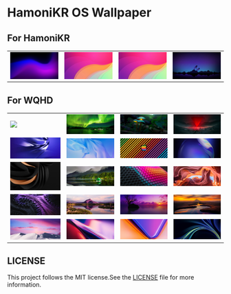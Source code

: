 # HamoniKR OS Wallpaper

## For HamoniKR
<table>
  <tr>
    <td><a href="usr/share/backgrounds/hamonikr/bg1.jpg"><img src="usr/share/backgrounds/hamonikr/bg1.jpg" width="200"></a></td>
    <td><a href="usr/share/backgrounds/hamonikr/bg11.jpg"><img src="usr/share/backgrounds/hamonikr/bg11.jpg" width="200"></a></td>    
    <td><a href="usr/share/backgrounds/hamonikr/bg8.jpg"><img src="usr/share/backgrounds/hamonikr/bg8.jpg" width="200"></a></td>    
    <td><a href="usr/share/backgrounds/hamonikr/bg7.jpg"><img src="usr/share/backgrounds/hamonikr/bg7.jpg" width="200"></a></td>    
  </tr>
</table>

## For WQHD
<table>
  <tr>
    <td><a href="usr/share/backgrounds/WQHD/WQHD_01.jpg"><img src="usr/share/backgrounds/WQHD/WQHD_01.jpg" width="200"></a></td>
    <td><a href="usr/share/backgrounds/WQHD/WQHD_02.jpg"><img src="usr/share/backgrounds/WQHD/WQHD_02.jpg" width="200"></a></td>    
    <td><a href="usr/share/backgrounds/WQHD/WQHD_03.jpg"><img src="usr/share/backgrounds/WQHD/WQHD_03.jpg" width="200"></a></td>    
    <td><a href="usr/share/backgrounds/WQHD/WQHD_04.jpg"><img src="usr/share/backgrounds/WQHD/WQHD_04.jpg" width="200"></a></td>    
  </tr>
  <tr>
    <td><a href="usr/share/backgrounds/WQHD/WQHD_05.jpg"><img src="usr/share/backgrounds/WQHD/WQHD_05.jpg" width="200"></a></td>
    <td><a href="usr/share/backgrounds/WQHD/WQHD_06.jpg"><img src="usr/share/backgrounds/WQHD/WQHD_06.jpg" width="200"></a></td>    
    <td><a href="usr/share/backgrounds/WQHD/WQHD_07.jpg"><img src="usr/share/backgrounds/WQHD/WQHD_07.jpg" width="200"></a></td>    
    <td><a href="usr/share/backgrounds/WQHD/WQHD_08.jpg"><img src="usr/share/backgrounds/WQHD/WQHD_08.jpg" width="200"></a></td>    
  </tr>
  <tr>
    <td><a href="usr/share/backgrounds/WQHD/WQHD_09.jpg"><img src="usr/share/backgrounds/WQHD/WQHD_09.jpg" width="200"></a></td>
    <td><a href="usr/share/backgrounds/WQHD/WQHD_10.jpg"><img src="usr/share/backgrounds/WQHD/WQHD_10.jpg" width="200"></a></td>    
    <td><a href="usr/share/backgrounds/WQHD/WQHD_11.jpg"><img src="usr/share/backgrounds/WQHD/WQHD_11.jpg" width="200"></a></td>    
    <td><a href="usr/share/backgrounds/WQHD/WQHD_12.jpg"><img src="usr/share/backgrounds/WQHD/WQHD_12.jpg" width="200"></a></td>    
  </tr>
  <tr>
    <td><a href="usr/share/backgrounds/WQHD/WQHD_13.jpg"><img src="usr/share/backgrounds/WQHD/WQHD_13.jpg" width="200"></a></td>
    <td><a href="usr/share/backgrounds/WQHD/WQHD_14.jpg"><img src="usr/share/backgrounds/WQHD/WQHD_14.jpg" width="200"></a></td>    
    <td><a href="usr/share/backgrounds/WQHD/WQHD_15.jpg"><img src="usr/share/backgrounds/WQHD/WQHD_15.jpg" width="200"></a></td>    
    <td><a href="usr/share/backgrounds/WQHD/WQHD_16.jpg"><img src="usr/share/backgrounds/WQHD/WQHD_16.jpg" width="200"></a></td>    
  </tr>  
  <tr>
    <td><a href="usr/share/backgrounds/WQHD/WQHD_17.jpg"><img src="usr/share/backgrounds/WQHD/WQHD_17.jpg" width="200"></a></td>
    <td><a href="usr/share/backgrounds/WQHD/WQHD_18.jpg"><img src="usr/share/backgrounds/WQHD/WQHD_18.jpg" width="200"></a></td>    
    <td><a href="usr/share/backgrounds/WQHD/WQHD_19.jpg"><img src="usr/share/backgrounds/WQHD/WQHD_19.jpg" width="200"></a></td>    
    <td><a href="usr/share/backgrounds/WQHD/WQHD_20.jpg"><img src="usr/share/backgrounds/WQHD/WQHD_20.jpg" width="200"></a></td>    
  </tr>
</table>

## LICENSE
This project follows the MIT license.See the [LICENSE](LICENSE) file for more information.